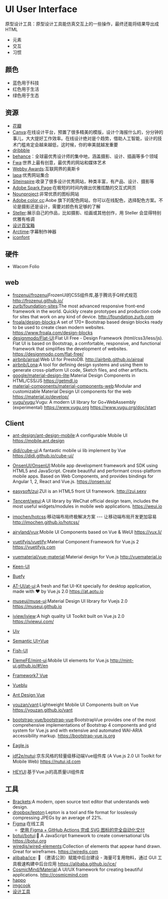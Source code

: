 # UI User Interface

原型设计工具：原型设计工具能仿真交互上的一些操作，最终还能将结果导出成 HTML

* 元素
* 交互
* 习惯

## 颜色

* 蓝色用于科技
* 红色用于生活
* 绿色用于生态

## 资源

* [花瓣](http://huaban.com/)
* [Canva](https://www.canva.com/):在线设计平台，预置了很多精美的模版，设计个海报什么的，分分钟的事儿，大大提好工作效率。在线设计绝对是个趋势，借助人工智能，设计的技术门槛肯定会越来越低，这时候，你的审美就越发重要
* [dribbble](https://dribbble.com/)
* [behance](https://www.behance.net/)：全球最优秀设计师的集中地，涵盖摄影、设计、插画等多个领域
* [Fwa](https://thefwa.com/):世界上最有创意，最优秀的网站和媒体艺术
* [Webby Awards](https://www.webbyawards.com/):互联网界的奥斯卡
* [lapa](http://www.lapa.ninja):优秀网站集合
* [Siteinspire](https://www.siteinspire.com/):收录了很多设计优秀网站，种类丰富，有产品、设计、摄影等
* [Adobe Spark Page]():在极短的时间内做出优雅炫酷的交互式网页
* [Nounproject](https://thenounproject.com/):非常优质的图标网站
* [Adobe color cc](https://color.adobe.com/):Aobe 旗下的配色网站，你可以在线配色，选择配色方案。不论是摄影还是设计，需要对颜色有足够的了解
* [Steller](https://steller.co/):展示自己的作品，比如摄影、绘画或其他创作，用 Steller 会显得特别优雅有格调
* [设计百宝箱](https://uirush.com/)
* [Arctime](http://www.arctime.org/):字幕制作神器
* [iconfont](http://iconfont.cn/)

## 硬件

* Wacom Folio

## web

* [frozenui/frozenui](https://github.com/frozenui/frozenui)FrozenUI的CSS组件库,基于腾讯手Q样式规范 <http://frozenui.github.io/>
* [zurb/foundation-sites](https://github.com/zurb/foundation-sites):The most advanced responsive front-end framework in the world. Quickly create prototypes and production code for sites that work on any kind of device. <http://foundation.zurb.com>
* [froala/design-blocks](https://github.com/froala/design-blocks):A set of 170+ Bootstrap based design blocks ready to be used to create clean modern websites. <https://www.froala.com/design-blocks>
* [designmodo/Flat-UI](https://github.com/designmodo/Flat-UI):Flat UI Free - Design Framework (html/css3/less/js). Flat UI is based on Bootstrap, a comfortable, responsive, and functional framework that simplifies the development of websites. <https://designmodo.com/flat-free/>
* [airbnb/airpal](https://github.com/airbnb/airpal):Web UI for PrestoDB. <http://airbnb.github.io/airpal>
* [airbnb/Lona](https://github.com/airbnb/Lona):A tool for defining design systems and using them to generate cross-platform UI code, Sketch files, and other artifacts.
* [google/material-design-lite](https://github.com/google/material-design-lite):Material Design Components in HTML/CSS/JS <https://getmdl.io>
* [material-components/material-components-web](https://github.com/material-components/material-components-web):Modular and customizable Material Design UI components for the web <https://material.io/develop/>
* [vugu/vugu](https://github.com/vugu/vugu):Vugu: A modern UI library for Go+WebAssembly (experimental) <https://www.vugu.org>  <https://www.vugu.org/doc/start>

## Client

* [ant-design/ant-design-mobile](https://github.com/ant-design/ant-design-mobile):A configurable Mobile UI <https://mobile.ant.design>
* [didi/cube-ui](https://github.com/didi/cube-ui):A fantastic mobile ui lib implement by Vue <https://didi.github.io/cube-ui/>
* [OnsenUI/OnsenUI](https://github.com/OnsenUI/OnsenUI):Mobile app development framework and SDK using HTML5 and JavaScript. Create beautiful and performant cross-platform mobile apps. Based on Web Components, and provides bindings for Angular 1, 2, React and Vue.js. <https://onsen.io/>
* [easysoft/zui](https://github.com/easysoft/zui):ZUI is an HTML5 front UI framework. <http://zui.sexy>
* [Tencent/weui](https://github.com/Tencent/weui):A UI library by WeChat official design team, includes the most useful widgets/modules in mobile web applications. <https://weui.io>
* [imochen/hotcss](https://github.com/imochen/hotcss):移动端布局终极解决方案 --- 让移动端布局开发更加容易 <http://imochen.github.io/hotcss/>

* [airyland/vux](https://github.com/airyland/vux):Mobile UI Components based on Vue & WeUI <https://vux.li/>
* [vuetifyjs/vuetify](https://github.com/vuetifyjs/vuetify):Material Component Framework for Vue.js 2 <https://vuetifyjs.com>
* [vuematerial/vue-material](https://github.com/vuematerial/vue-material):Material design for Vue.js <http://vuematerial.io>
* [Keen-UI](https://github.com/JosephusPaye/Keen-UI)
* [Buefy](https://github.com/buefy/buefy)
* [AT-UI/at-ui](https://github.com/at-ui/at-ui):A fresh and flat UI-Kit specially for desktop application, made with ♥ by Vue.js 2.0 <https://at.aotu.io>
* [museui/muse-ui](https://github.com/museui/muse-ui):Material Design UI library for Vuejs 2.0 <https://museui.github.io>
* [iview/iview](https://github.com/iview/iview):A high quality UI Toolkit built on Vue.js 2.0 <https://iviewui.com/>
* [Uiv](https://github.com/wxsms/uiv)
* [Semantic UI+Vue](https://semantic-ui-vue.github.io/)
* [Fish-UI](https://github.com/myliang/fish-ui)
* [ElemeFE/mint-ui](https://github.com/ElemeFE/mint-ui/):Mobile UI elements for Vue.js <http://mint-ui.github.io/#!/en>
* [Framework7 Vue](https://framework7.io/vue/)
* [Vueblu](https://github.com/chenz24/vue-blu)
* [Ant Design Vue](https://github.com/okoala/vue-antd)
* [youzan/vant](https://github.com/youzan/vant):Lightweight Mobile UI Components built on Vue <https://youzan.github.io/vant>
* [bootstrap-vue/bootstrap-vue](https://github.com/bootstrap-vue/bootstrap-vue/):BootstrapVue provides one of the most comprehensive implementations of Bootstrap 4 components and grid system for Vue.js and with extensive and automated WAI-ARIA accessibility markup. <https://bootstrap-vue.js.org>
* [Eagle.js](https://github.com/Zulko/eagle.js)
* [jdf2e/nutui](https://github.com/jdf2e/nutui):京东风格的轻量级移动端Vue组件库 (A Vue.js 2.0 UI Toolkit for Mobile Web) <https://nutui.jd.com>
* [HEYUI](https://www.heyui.top/):基于Vue.js的高质量UI组件库

## 工具

* [Brackets](http://brackets.io/):A modern, open source text editor that understands web design.
* [dropbox/lepton](https://github.com/dropbox/lepton):Lepton is a tool and file format for losslessly compressing JPEGs by an average of 22%.
* [Figma](https://www.figma.com/):在线工具
  - [使用 Figma + GitHub Actions 完成 SVG 图标的完全自动化交付](https://sspai.com/post/61182)
* [botui/botui](https://github.com/botui/botui):🤖 A JavaScript framework to create conversational UIs <https://botui.org>
* [wiredjs/wired-elements](https://github.com/wiredjs/wired-elements):Collection of elements that appear hand drawn. Great for wireframes. <https://wiredjs.com>
* [alibaba/ice](https://github.com/alibaba/ice/): 🚀 （邀请公测）赋能中后台建设 - 海量可复用物料，通过 GUI 工具极速构建中后台应用 <https://alibaba.github.io/ice/>
* [CosmicMind/Material](https://github.com/CosmicMind/Material):A UI/UX framework for creating beautiful applications. <http://cosmicmind.com>
* [happo](https://happo.io/)
* [imgcook](https://imgcook.taobao.org)
* [设计工具](https://www.canva.cn)
